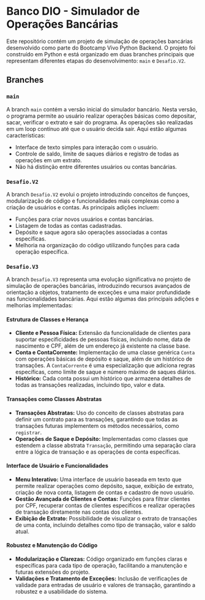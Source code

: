 # Banco DIO - Simulador de Operações Bancárias

Este repositório contém um projeto de simulação de operações bancárias desenvolvido como parte do Bootcamp Vivo Python Backend. O projeto foi construído em Python e está organizado em duas branches principais que representam diferentes etapas do desenvolvimento: `main` e `Desafio.V2`.

## Branches

### `main`

A branch `main` contém a versão inicial do simulador bancário. Nesta versão, o programa permite ao usuário realizar operações básicas como depositar, sacar, verificar o extrato e sair do programa. As operações são realizadas em um loop contínuo até que o usuário decida sair. Aqui estão algumas características:

- Interface de texto simples para interação com o usuário.
- Controle de saldo, limite de saques diários e registro de todas as operações em um extrato.
- Não há distinção entre diferentes usuários ou contas bancárias.

### `Desafio.V2`

A branch `Desafio.V2` evolui o projeto introduzindo conceitos de funçoes, modularização de código e funcionalidades mais complexas como a criação de usuários e contas. As principais adições incluem:

- Funções para criar novos usuários e contas bancárias.
- Listagem de todas as contas cadastradas.
- Depósito e saque agora são operações associadas a contas específicas.
- Melhoria na organização do código utilizando funções para cada operação específica.

### `Desafio.V3`

A branch `Desafio.V3` representa uma evolução significativa no projeto de simulação de operações bancárias, introduzindo recursos avançados de orientação a objetos, tratamento de exceções e uma maior profundidade nas funcionalidades bancárias. Aqui estão algumas das principais adições e melhorias implementadas:

#### Estrutura de Classes e Herança

- **Cliente e Pessoa Física:** Extensão da funcionalidade de clientes para suportar especificidades de pessoas físicas, incluindo nome, data de nascimento e CPF, além de um endereço já existente na classe base.
- **Conta e ContaCorrente:** Implementação de uma classe genérica `Conta` com operações básicas de depósito e saque, além de um histórico de transações. A `ContaCorrente` é uma especialização que adiciona regras específicas, como limite de saque e número máximo de saques diários.
- **Histórico:** Cada conta possui um histórico que armazena detalhes de todas as transações realizadas, incluindo tipo, valor e data.

#### Transações como Classes Abstratas

- **Transações Abstratas:** Uso do conceito de classes abstratas para definir um contrato para as transações, garantindo que todas as transações futuras implementem os métodos necessários, como `registrar`.
- **Operações de Saque e Depósito:** Implementadas como classes que estendem a classe abstrata `Transação`, permitindo uma separação clara entre a lógica de transação e as operações de conta específicas.

#### Interface de Usuário e Funcionalidades

- **Menu Interativo:** Uma interface de usuário baseada em texto que permite realizar operações como depósito, saque, exibição de extrato, criação de nova conta, listagem de contas e cadastro de novo usuário.
- **Gestão Avançada de Clientes e Contas:** Funções para filtrar clientes por CPF, recuperar contas de clientes específicos e realizar operações de transação diretamente nas contas dos clientes.
- **Exibição de Extrato:** Possibilidade de visualizar o extrato de transações de uma conta, incluindo detalhes como tipo de transação, valor e saldo atual.

#### Robustez e Manutenção do Código

- **Modularização e Clarezas:** Código organizado em funções claras e específicas para cada tipo de operação, facilitando a manutenção e futuras extensões do projeto.
- **Validações e Tratamento de Exceções:** Inclusão de verificações de validade para entradas de usuário e valores de transação, garantindo a robustez e a usabilidade do sistema.